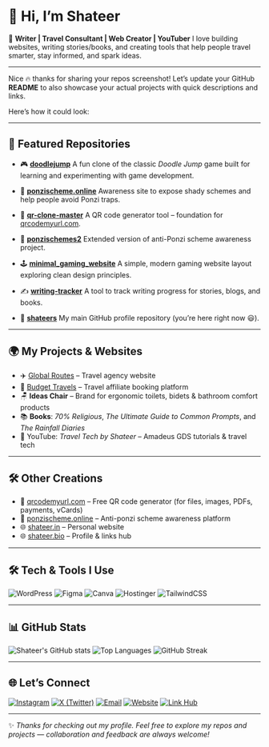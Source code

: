 # 👋 Hi, I’m Shateer

🚀 **Writer | Travel Consultant | Web Creator | YouTuber**
I love building websites, writing stories/books, and creating tools that help people travel smarter, stay informed, and spark ideas.

---
Nice 🔥 thanks for sharing your repos screenshot!
Let’s update your GitHub **README** to also showcase your actual projects with quick descriptions and links.

Here’s how it could look:

---

## 📌 Featured Repositories

* 🎮 [**doodlejump**](https://github.com/shateers/doodlejump)
  A fun clone of the classic *Doodle Jump* game built for learning and experimenting with game development.

* 🚫 [**ponzischeme.online**](https://github.com/shateers/ponzischeme.online)
  Awareness site to expose shady schemes and help people avoid Ponzi traps.

* 🔗 [**qr-clone-master**](https://github.com/shateers/qr-clone-master)
  A QR code generator tool – foundation for [qrcodemyurl.com](https://qrcodemyurl.com).

* 🚫 [**ponzischemes2**](https://github.com/shateers/ponzischemes2)
  Extended version of anti-Ponzi scheme awareness project.

* 🕹️ [**minimal\_gaming\_website**](https://github.com/shateers/minimal_gaming_website)
  A simple, modern gaming website layout exploring clean design principles.

* ✍️ [**writing-tracker**](https://github.com/shateers/writing-tracker)
  A tool to track writing progress for stories, blogs, and books.

* 🪪 [**shateers**](https://github.com/shateers/shateers)
  My main GitHub profile repository (you’re here right now 😃).

---
## 🌍 My Projects & Websites

* ✈️ [Global Routes](https://www.globalroutes.in) – Travel agency website
* 💸 [Budget Travels](https://www.budgetravels.com) – Travel affiliate booking platform
* 🪑 **Ideas Chair** – Brand for ergonomic toilets, bidets & bathroom comfort products
* 📚 **Books**: *70% Religious*, *The Ultimate Guide to Common Prompts*, and *The Rainfall Diaries*
* 🎥 YouTube: *Travel Tech by Shateer* – Amadeus GDS tutorials & travel tech

---

## 🛠️ Other Creations

* 🔗 [qrcodemyurl.com](https://qrcodemyurl.com) – Free QR code generator (for files, images, PDFs, payments, vCards)
* 🚫 [ponzischeme.online](https://ponzischeme.online) – Anti-ponzi scheme awareness platform
* 🌐 [shateer.in](https://shateer.in) – Personal website
* 🌐 [shateer.bio](https://shateer.bio) – Profile & links hub

---

## 🛠️ Tech & Tools I Use

![WordPress](https://img.shields.io/badge/WordPress-%23117AC9.svg?style=for-the-badge\&logo=wordpress\&logoColor=white)
![Figma](https://img.shields.io/badge/Figma-%23F24E1E.svg?style=for-the-badge\&logo=figma\&logoColor=white)
![Canva](https://img.shields.io/badge/Canva-%2300C4CC.svg?style=for-the-badge\&logo=canva\&logoColor=white)
![Hostinger](https://img.shields.io/badge/Hostinger-%236633CC.svg?style=for-the-badge\&logo=hostinger\&logoColor=white)
![TailwindCSS](https://img.shields.io/badge/TailwindCSS-%2338B2AC.svg?style=for-the-badge\&logo=tailwind-css\&logoColor=white)

---

## 📊 GitHub Stats

![Shateer's GitHub stats](https://github-readme-stats.vercel.app/api?username=shateers\&show_icons=true\&theme=radical)
![Top Languages](https://github-readme-stats.vercel.app/api/top-langs/?username=shateers\&layout=compact\&theme=radical)
![GitHub Streak](https://streak-stats.demolab.com?user=shateers\&theme=radical)

---

## 🌐 Let’s Connect

[![Instagram](https://img.shields.io/badge/Instagram-%23E4405F.svg?style=for-the-badge\&logo=instagram\&logoColor=white)](https://www.instagram.com/shahshateer/)
[![X (Twitter)](https://img.shields.io/badge/Twitter%20\(X\)-%23000000.svg?style=for-the-badge\&logo=x\&logoColor=white)](https://x.com/shahshateer)
[![Email](https://img.shields.io/badge/Email-%23D14836.svg?style=for-the-badge\&logo=gmail\&logoColor=white)](mailto:shateers@gmail.com)
[![Website](https://img.shields.io/badge/Website-%230000FF.svg?style=for-the-badge\&logo=google-chrome\&logoColor=white)](https://shateer.in)
[![Link Hub](https://img.shields.io/badge/shateer.bio-%23117AC9.svg?style=for-the-badge\&logo=about-dot-me\&logoColor=white)](https://shateer.bio)

---

✨ *Thanks for checking out my profile. Feel free to explore my repos and projects — collaboration and feedback are always welcome!*
